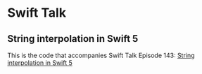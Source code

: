 # Swift Talk
## String interpolation in Swift 5

This is the code that accompanies Swift Talk Episode 143: [String interpolation in Swift 5](https://talk.objc.io/episodes/S01E143-string-interpolation-in-swift-5)
